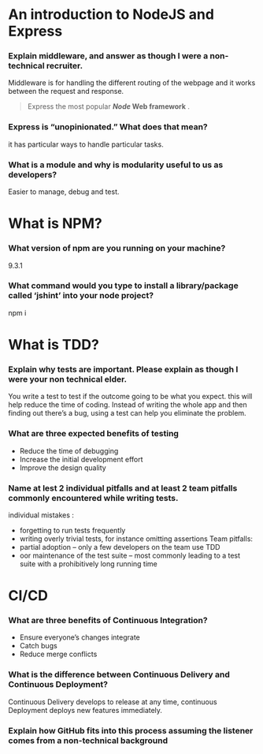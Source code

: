 
# An introduction to NodeJS and Express

### Explain middleware, and answer as though I were a non-technical recruiter.

Middleware is for handling the different routing of the webpage and it works between the request and response.

> Express the most popular **_Node_ Web framework** .

### Express is “unopinionated.” What does that mean?

it has particular ways to handle particular tasks.

### What is a module and why is modularity useful to us as developers?
Easier to manage, debug and test.

# What is NPM?

### What version of npm are you running on your machine?

9.3.1

### What command would you type to install a library/package called ‘jshint’ into your node project?

npm i

# What is TDD?

### Explain why tests are important. Please explain as though I were your non technical elder.

You write a test to test if the outcome going to be what you expect. this will help reduce the time of coding. Instead of writing the whole app and then finding out there’s a bug, using a test can help you eliminate the problem.

### What are three expected benefits of testing
- Reduce the time of debugging
- Increase the initial development effort
- Improve the design quality

### Name at lest 2 individual pitfalls and at least 2 team pitfalls commonly encountered while writing tests.
individual mistakes : 
  - forgetting to run tests frequently
  - writing overly trivial tests, for instance omitting assertions
Team pitfalls:
  - partial adoption – only a few developers on the team use TDD
  - oor maintenance of the test suite – most commonly leading to a test suite with a prohibitively long running time

# CI/CD

### What are three benefits of Continuous Integration?
- Ensure everyone’s changes integrate
- Catch bugs 
- Reduce merge conflicts

### What is the difference between Continuous Delivery and Continuous Deployment?

Continuous Delivery develops to release at any time, continuous Deployment deploys new features immediately. 
### Explain how GitHub fits into this process assuming the listener comes from a non-technical background

